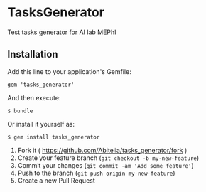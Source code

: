 # TasksGenerator

Test tasks generator for AI lab MEPhI

## Installation

Add this line to your application's Gemfile:

    gem 'tasks_generator'

And then execute:

    $ bundle

Or install it yourself as:

    $ gem install tasks_generator

1. Fork it ( https://github.com/Abitella/tasks_generator/fork )
2. Create your feature branch (`git checkout -b my-new-feature`)
3. Commit your changes (`git commit -am 'Add some feature'`)
4. Push to the branch (`git push origin my-new-feature`)
5. Create a new Pull Request
